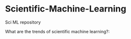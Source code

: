 # Scientific-Machine-Learning
Sci ML repository

What are the trends of scientific machine learning?:
